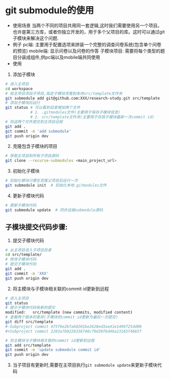 
# git submodule的使用
- 使用场景
当两个不同的项目共用同一套逻辑,这时我们需要使用另一个项目。 也许是第三方库，或者你独立开发的，用于多个父项目的库。这时可以通过git子模块来解决这个问题.
- 例子
  pc端: 主要用于配置选项来拼装一个完整的调查问卷系统(包含单个问卷的预览)
  mobile端: 显示问卷以及问卷的作答
  子模块项目: 需要将每个类型的题目分装成组件,供pc端以及mobile端共同使用
- 使用
1. 添加子模块
```bash
# 进入主项目
cd workspace
# 给主项目添加子项目,指定子模块克隆到本地src/template文件夹
git submodule add git@github.com:XXX/research-study.git src/template
# 添加子模块后运行
git status # 可以看到目录增加两个文件
           # 1. .gitmodules文件(主要用于保存子模块信息)
           # 2. src/template文件夹(主要用于存放子模块最新一次commit id)
# 将这两个文件提交到主项目远程
git add .
git commit -m 'add submodule'
git push origin dev
```
2. 克隆包含子模块的项目
```bash
# 获取主项目和所有子项目源码
git clone --recurse-submodules <main_project_url>
```

3. 初始化子模块
```bash
# 初始化模块只需在克隆父项目后运行一次
git submodule init  # 初始化本地.gitmodules文件
```

4. 更新子模块代码
```bash
# 更新子模块代码
git submodule update  # 同步远端submodule源码
```

## 子模块提交代码步骤:
1. 提交子模块代码
```bash
# 从主项目进入子项目目录
cd src/template/
# 修改子模块代码
# 提交子模块代码
git add .
git commit -m 'XXX'
git push origin dev
```
2. 将主模块与子模块相关联的commit id更新到远程
```bash
# 进入主项目
git status
# 提示子模块代码有新的提交
modified:   src/template (new commits, modified content)
# 查看两个版本的差异(子模块的commit id更新为最后一次提交)
git diff src/template
#-Subproject commit 475f9e2bfab0201be2628ed3ae41e1496f25dd00
#+Subproject commit 2203a7b0228338748cf0d30f6d46a23165f4665f

# 将主模块与子模块相关联的commit id更新到远程
git add src/template
git commit -m 'update submodule commit id'
git push origin dev
```
3. 当子项目有更新时,需要在主项目执行```git submodule update```来更新子模块代码